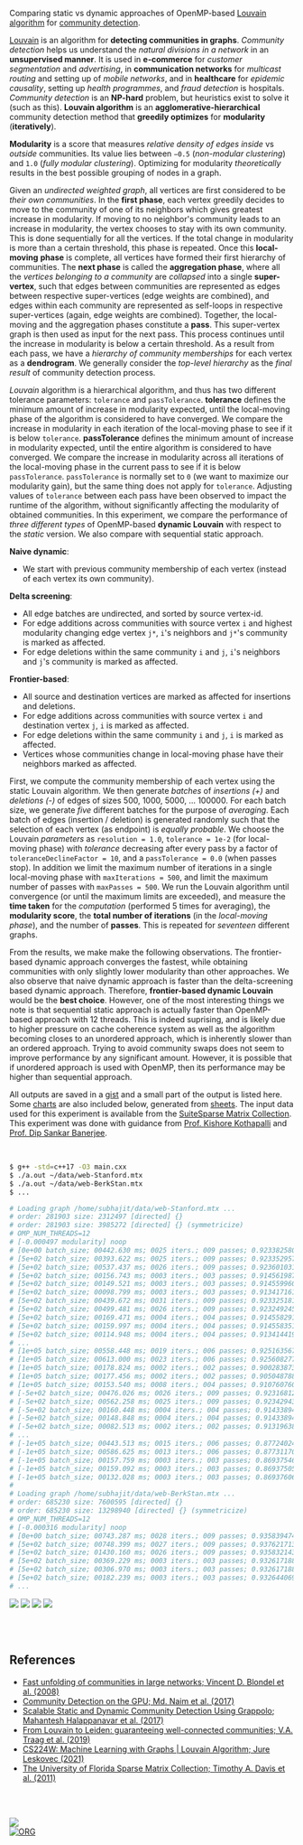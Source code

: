 Comparing static vs dynamic approaches of OpenMP-based [Louvain algorithm]
for [community detection].

[Louvain] is an algorithm for **detecting communities in graphs**. *Community*
*detection* helps us understand the *natural divisions in a network* in an
**unsupervised manner**. It is used in **e-commerce** for *customer*
*segmentation* and *advertising*, in **communication networks** for *multicast*
*routing* and setting up of *mobile networks*, and in **healthcare** for
*epidemic causality*, setting up *health programmes*, and *fraud detection* is
hospitals. *Community detection* is an **NP-hard** problem, but heuristics exist
to solve it (such as this). **Louvain algorithm** is an **agglomerative-hierarchical**
community detection method that **greedily optimizes** for **modularity**
(**iteratively**).

**Modularity** is a score that measures *relative density of edges inside* vs
*outside* communities. Its value lies between `−0.5` (*non-modular clustering*)
and `1.0` (*fully modular clustering*). Optimizing for modularity *theoretically*
results in the best possible grouping of nodes in a graph.

Given an *undirected weighted graph*, all vertices are first considered to be
*their own communities*. In the **first phase**, each vertex greedily decides to
move to the community of one of its neighbors which gives greatest increase in
modularity. If moving to no neighbor's community leads to an increase in
modularity, the vertex chooses to stay with its own community. This is done
sequentially for all the vertices. If the total change in modularity is more
than a certain threshold, this phase is repeated. Once this **local-moving**
**phase** is complete, all vertices have formed their first hierarchy of
communities. The **next phase** is called the **aggregation phase**, where all
the *vertices belonging to a community* are *collapsed* into a single
**super-vertex**, such that edges between communities are represented as edges
between respective super-vertices (edge weights are combined), and edges within
each community are represented as self-loops in respective super-vertices
(again, edge weights are combined). Together, the local-moving and the
aggregation phases constitute a **pass**. This super-vertex graph is then used
as input for the next pass. This process continues until the increase in
modularity is below a certain threshold. As a result from each pass, we have a
*hierarchy of community memberships* for each vertex as a **dendrogram**. We
generally consider the *top-level hierarchy* as the *final result* of community
detection process.

*Louvain* algorithm is a hierarchical algorithm, and thus has two different
tolerance parameters: `tolerance` and `passTolerance`. **tolerance** defines the
minimum amount of increase in modularity expected, until the local-moving phase
of the algorithm is considered to have converged. We compare the increase in
modularity in each iteration of the local-moving phase to see if it is below
`tolerance`. **passTolerance** defines the minimum amount of increase in
modularity expected, until the entire algorithm is considered to have converged.
We compare the increase in modularity across all iterations of the local-moving
phase in the current pass to see if it is below `passTolerance`. `passTolerance`
is normally set to `0` (we want to maximize our modularity gain), but the same
thing does not apply for `tolerance`. Adjusting values of `tolerance` between
each pass have been observed to impact the runtime of the algorithm, without
significantly affecting the modularity of obtained communities. In this
experiment, we compare the performance of *three different types* of OpenMP-based
**dynamic Louvain** with respect to the *static* version. We also compare with
sequential static approach.

**Naive dynamic**:
- We start with previous community membership of each vertex (instead of each vertex its own community).

**Delta screening**:
- All edge batches are undirected, and sorted by source vertex-id.
- For edge additions across communities with source vertex `i` and highest modularity changing edge vertex `j*`,
  `i`'s neighbors and `j*`'s community is marked as affected.
- For edge deletions within the same community `i` and `j`,
  `i`'s neighbors and `j`'s community is marked as affected.

**Frontier-based**:
- All source and destination vertices are marked as affected for insertions and deletions.
- For edge additions across communities with source vertex `i` and destination vertex `j`,
  `i` is marked as affected.
- For edge deletions within the same community `i` and `j`,
  `i` is marked as affected.
- Vertices whose communities change in local-moving phase have their neighbors marked as affected.

First, we compute the community membership of each vertex using the static
Louvain algorithm. We then generate *batches* of *insertions (+)* and
*deletions (-)* of edges of sizes 500, 1000, 5000, ... 100000. For each batch
size, we generate *five* different batches for the purpose of *averaging*. Each
batch of edges (insertion / deletion) is generated randomly such that the
selection of each vertex (as endpoint) is *equally probable*. We choose the
Louvain *parameters* as `resolution = 1.0`, `tolerance = 1e-2` (for local-moving
phase) with *tolerance* decreasing after every pass by a factor of
`toleranceDeclineFactor = 10`, and a `passTolerance = 0.0` (when passes stop).
In addition we limit the maximum number of iterations in a single local-moving
phase with `maxIterations = 500`, and limit the maximum number of passes with
`maxPasses = 500`. We run the Louvain algorithm until convergence (or until the
maximum limits are exceeded), and measure the **time taken** for the
*computation* (performed 5 times for averaging), the **modularity score**, the
**total number of iterations** (in the *local-moving phase*), and the number
of **passes**. This is repeated for *seventeen* different graphs.

From the results, we make make the following observations. The frontier-based
dynamic approach converges the fastest, while obtaining communities with only
slightly lower modularity than other approaches. We also observe that
naive dynamic approach is faster than the delta-screening based dynamic approach.
Therefore, **frontier-based dynamic Louvain** would be the **best choice**. However,
one of the most interesting things we note is that sequential static approach
is actually faster than OpenMP-based approach with 12 threads. This is indeed
suprising, and is likely due to higher pressure on cache coherence system as well
as the algorithm becoming closes to an unordered approach, which is inherently
slower than an ordered approach. Trying to avoid community swaps does not seem
to improve performance by any significant amount. However, it is possible that
if unordered approach is used with OpenMP, then its performance may be higher
than sequential approach.

All outputs are saved in a [gist] and a small part of the output is listed here.
Some [charts] are also included below, generated from [sheets]. The input data
used for this experiment is available from the [SuiteSparse Matrix Collection].
This experiment was done with guidance from [Prof. Kishore Kothapalli] and
[Prof. Dip Sankar Banerjee].


[Louvain algorithm]: https://en.wikipedia.org/wiki/Louvain_method
[community detection]: https://en.wikipedia.org/wiki/Community_search

<br>

```bash
$ g++ -std=c++17 -O3 main.cxx
$ ./a.out ~/data/web-Stanford.mtx
$ ./a.out ~/data/web-BerkStan.mtx
$ ...

# Loading graph /home/subhajit/data/web-Stanford.mtx ...
# order: 281903 size: 2312497 [directed] {}
# order: 281903 size: 3985272 [directed] {} (symmetricize)
# OMP_NUM_THREADS=12
# [-0.000497 modularity] noop
# [0e+00 batch_size; 00442.630 ms; 0025 iters.; 009 passes; 0.923382580 modularity] louvainSeqStatic
# [5e+02 batch_size; 00393.622 ms; 0025 iters.; 009 passes; 0.923352957 modularity] louvainSeqStatic
# [5e+02 batch_size; 00537.437 ms; 0026 iters.; 009 passes; 0.923601031 modularity] louvainOmpStatic
# [5e+02 batch_size; 00156.743 ms; 0003 iters.; 003 passes; 0.914561987 modularity] louvainOmpNaiveDynamic
# [5e+02 batch_size; 00149.521 ms; 0003 iters.; 003 passes; 0.914559960 modularity] louvainOmpDynamicDeltaScreening
# [5e+02 batch_size; 00098.799 ms; 0003 iters.; 003 passes; 0.913417161 modularity] louvainOmpDynamicFrontier
# [5e+02 batch_size; 00439.672 ms; 0031 iters.; 009 passes; 0.923325181 modularity] louvainSeqStatic
# [5e+02 batch_size; 00499.481 ms; 0026 iters.; 009 passes; 0.923249245 modularity] louvainOmpStatic
# [5e+02 batch_size; 00169.471 ms; 0004 iters.; 004 passes; 0.914558291 modularity] louvainOmpNaiveDynamic
# [5e+02 batch_size; 00159.997 ms; 0004 iters.; 004 passes; 0.914558351 modularity] louvainOmpDynamicDeltaScreening
# [5e+02 batch_size; 00114.948 ms; 0004 iters.; 004 passes; 0.913414419 modularity] louvainOmpDynamicFrontier
# ...
# [1e+05 batch_size; 00558.448 ms; 0019 iters.; 006 passes; 0.925163567 modularity] louvainSeqStatic
# [1e+05 batch_size; 00613.000 ms; 0023 iters.; 006 passes; 0.925608277 modularity] louvainOmpStatic
# [1e+05 batch_size; 00178.824 ms; 0002 iters.; 002 passes; 0.900283873 modularity] louvainOmpNaiveDynamic
# [1e+05 batch_size; 00177.456 ms; 0002 iters.; 002 passes; 0.905048788 modularity] louvainOmpDynamicDeltaScreening
# [1e+05 batch_size; 00153.540 ms; 0008 iters.; 004 passes; 0.910760760 modularity] louvainOmpDynamicFrontier
# [-5e+02 batch_size; 00476.026 ms; 0026 iters.; 009 passes; 0.923168123 modularity] louvainSeqStatic
# [-5e+02 batch_size; 00562.258 ms; 0025 iters.; 009 passes; 0.923429430 modularity] louvainOmpStatic
# [-5e+02 batch_size; 00160.448 ms; 0004 iters.; 004 passes; 0.914338946 modularity] louvainOmpNaiveDynamic
# [-5e+02 batch_size; 00148.848 ms; 0004 iters.; 004 passes; 0.914338946 modularity] louvainOmpDynamicDeltaScreening
# [-5e+02 batch_size; 00082.513 ms; 0002 iters.; 002 passes; 0.913196385 modularity] louvainOmpDynamicFrontier
# ...
# [-1e+05 batch_size; 00443.513 ms; 0015 iters.; 006 passes; 0.877240241 modularity] louvainSeqStatic
# [-1e+05 batch_size; 00586.625 ms; 0013 iters.; 006 passes; 0.877311707 modularity] louvainOmpStatic
# [-1e+05 batch_size; 00157.759 ms; 0003 iters.; 003 passes; 0.869375467 modularity] louvainOmpNaiveDynamic
# [-1e+05 batch_size; 00159.092 ms; 0003 iters.; 003 passes; 0.869375050 modularity] louvainOmpDynamicDeltaScreening
# [-1e+05 batch_size; 00132.028 ms; 0003 iters.; 003 passes; 0.869376063 modularity] louvainOmpDynamicFrontier
#
# Loading graph /home/subhajit/data/web-BerkStan.mtx ...
# order: 685230 size: 7600595 [directed] {}
# order: 685230 size: 13298940 [directed] {} (symmetricize)
# OMP_NUM_THREADS=12
# [-0.000316 modularity] noop
# [0e+00 batch_size; 00743.287 ms; 0028 iters.; 009 passes; 0.935839474 modularity] louvainSeqStatic
# [5e+02 batch_size; 00748.399 ms; 0027 iters.; 009 passes; 0.937621713 modularity] louvainSeqStatic
# [5e+02 batch_size; 01430.160 ms; 0026 iters.; 009 passes; 0.935832143 modularity] louvainOmpStatic
# [5e+02 batch_size; 00369.229 ms; 0003 iters.; 003 passes; 0.932617188 modularity] louvainOmpNaiveDynamic
# [5e+02 batch_size; 00306.970 ms; 0003 iters.; 003 passes; 0.932617188 modularity] louvainOmpDynamicDeltaScreening
# [5e+02 batch_size; 00182.239 ms; 0003 iters.; 003 passes; 0.932644069 modularity] louvainOmpDynamicFrontier
# ...
```

[![](https://i.imgur.com/rAnpLPn.png)][sheetp]
[![](https://i.imgur.com/GGnisH1.png)][sheetp]
[![](https://i.imgur.com/QG5FiGC.png)][sheetp]
[![](https://i.imgur.com/VK9VrqQ.png)][sheetp]

<br>
<br>


## References

- [Fast unfolding of communities in large networks; Vincent D. Blondel et al. (2008)](https://arxiv.org/abs/0803.0476)
- [Community Detection on the GPU; Md. Naim et al. (2017)](https://arxiv.org/abs/1305.2006)
- [Scalable Static and Dynamic Community Detection Using Grappolo; Mahantesh Halappanavar et al. (2017)](https://ieeexplore.ieee.org/document/8091047)
- [From Louvain to Leiden: guaranteeing well-connected communities; V.A. Traag et al. (2019)](https://www.nature.com/articles/s41598-019-41695-z)
- [CS224W: Machine Learning with Graphs | Louvain Algorithm; Jure Leskovec (2021)](https://www.youtube.com/watch?v=0zuiLBOIcsw)
- [The University of Florida Sparse Matrix Collection; Timothy A. Davis et al. (2011)](https://doi.org/10.1145/2049662.2049663)

<br>
<br>

[![](https://i.imgur.com/9HITKSz.jpg)](https://www.youtube.com/watch?v=wCUV6N4Qtew&t=447s)<br>
[![ORG](https://img.shields.io/badge/org-puzzlef-green?logo=Org)](https://puzzlef.github.io)


[Prof. Dip Sankar Banerjee]: https://sites.google.com/site/dipsankarban/
[Prof. Kishore Kothapalli]: https://faculty.iiit.ac.in/~kkishore/
[SuiteSparse Matrix Collection]: https://sparse.tamu.edu
[Louvain]: https://en.wikipedia.org/wiki/Louvain_method
[gist]: https://gist.github.com/wolfram77/3f9d0452901d3719d0e0baf345615c91
[charts]: https://imgur.com/a/igL8c2j
[sheets]: https://docs.google.com/spreadsheets/d/13GMWmhcw5EbCVgVVtP08yQQrpQmE_EIyhNGb0MzEPX8/edit?usp=sharing
[sheetp]: https://docs.google.com/spreadsheets/d/e/2PACX-1vR_oG_LC7Nuy3B8dlM1SUM4UeCpB946foX7cvBxeYs8YZHS0h76thPjQU5kI_shiSvD7FjbppNT4-G1/pubhtml
